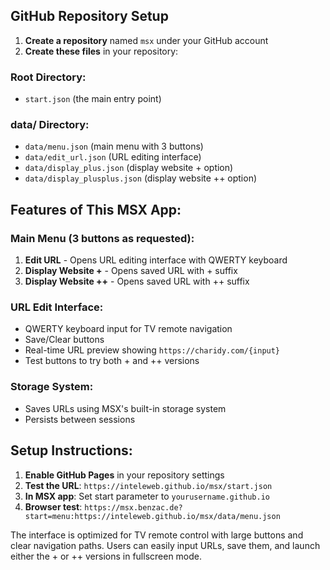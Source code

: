
## GitHub Repository Setup

1. **Create a repository** named `msx` under your GitHub account
2. **Create these files** in your repository:

### Root Directory:
- `start.json` (the main entry point)

### data/ Directory:
- `data/menu.json` (main menu with 3 buttons)
- `data/edit_url.json` (URL editing interface)
- `data/display_plus.json` (display website + option)
- `data/display_plusplus.json` (display website ++ option)

## Features of This MSX App:

### Main Menu (3 buttons as requested):
1. **Edit URL** - Opens URL editing interface with QWERTY keyboard
2. **Display Website +** - Opens saved URL with + suffix
3. **Display Website ++** - Opens saved URL with ++ suffix

### URL Edit Interface:
- QWERTY keyboard input for TV remote navigation
- Save/Clear buttons
- Real-time URL preview showing `https://charidy.com/{input}`
- Test buttons to try both + and ++ versions

### Storage System:
- Saves URLs using MSX's built-in storage system
- Persists between sessions

## Setup Instructions:

1. **Enable GitHub Pages** in your repository settings
2. **Test the URL**: `https://inteleweb.github.io/msx/start.json`
3. **In MSX app**: Set start parameter to `yourusername.github.io`
4. **Browser test**: `https://msx.benzac.de?start=menu:https://inteleweb.github.io/msx/data/menu.json`

The interface is optimized for TV remote control with large buttons and clear navigation paths. Users can easily input URLs, save them, and launch either the + or ++ versions in fullscreen mode.
